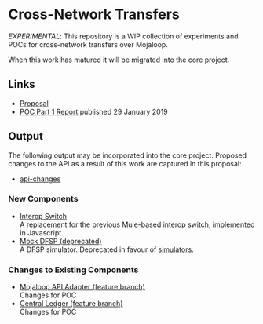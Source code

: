 # Cross-Network Transfers

*_EXPERIMENTAL_*: This repository is a WIP collection of experiments and POCs for cross-network transfers over Mojaloop.

When this work has matured it will be migrated into the core project.

## Links

 * [Proposal](./blob/master/proposal.md)
 * [POC Part 1 Report](./blob/master/part1.md) published 29 January 2019

## Output

The following output may be incorporated into the core project. Proposed changes to the API as a result of this work are captured in this proposal:

  * [api-changes](./blob/master/api-changes.md)


### New Components
  * [Interop Switch](../interops-switch-js/)  
  A replacement for the previous Mule-based interop switch, implemented in Javascript
  * [Mock DFSP (deprecated)](../mock-dfsp/)  
  A DFSP simulator. Deprecated in favour of [simulators](../simulators/).

### Changes to Existing Components
  * [Mojaloop API Adapter (feature branch)](../ml-api-adapter/tree/feature/cross-network)  
  Changes for POC
  * [Central Ledger (feature branch)](../central-ledger/tree/feature/cross-network)  
  Changes for POC